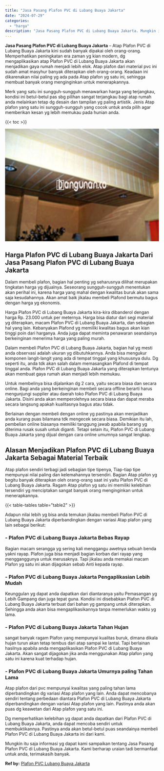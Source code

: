 ```yaml
---
title: "Jasa Pasang Plafon PVC di Lubang Buaya Jakarta"
date: "2024-07-29"
categories: 
  - "harga"
description: "Jasa Pasang Plafon PVC di Lubang Buaya Jakarta. Mungkin itu saja informasi yg dapat kami sampaikan tentang Jasa Pasang Plafon PVC di Lubang Buaya Jakarta. Ka..."
---
```


**Jasa Pasang Plafon PVC di Lubang Buaya Jakarta** – Atap Plafon PVC di Lubang Buaya Jakarta kini sudah banyak dipakai oleh orang-orang. Memperhatikan peningkatan era zaman yg kian modern, dg mengaplikasikan atap Plafon PVC di Lubang Buaya Jakarta akan menjadikan gaya rumah menjadi lebih elok. Atap plafon dari material pvc ini sudah amat masyhur banyak diterapkan oleh orang-orang. Keadaan ini dikarenakan nilai paling yg ada pada Atap plafon yg satu ini, sehingga membuat banyak orang menginginkan untuk menerapkannya.

Merk yang satu ini sungguh-sungguh menawarkan harga yang terjangkau, kondisi ini betul-betul pas sbg pilihan sangat terjangkau bagi atap rumah anda melainkan tetap dg desain dan tampilan yg paling artistik. Jenis Atap plafon yang satu ini sungguh-sungguh yang cocok untuk anda pilih agar memberikan kesan yg lebih memukau pada hunian anda.

{{< toc >}}

![Jasa Pasang Plafon PVC di Lubang Buaya Jakarta](/images/flafond-pvc-murah06.png)

## Harga Plafon PVC di Lubang Buaya Jakarta Dari Jasa Pasang Plafon PVC di Lubang Buaya Jakarta

Dalam membeli plafon, bagian hal penting yg seharusnya dilihat merupakan tingkatan harga yg dijualnya. Seseorang sungguh-sungguh menentukan akan perihal ini, karena harga yang mahal dengan kwalitas buruk akan sama saja kesudahannya. Akan amat baik jikalau membeli Plafond bermutu bagus dengan harga yg ekonomis.

Harga Plafon PVC di Lubang Buaya Jakarta kira-kira dibanderol dengan harga Rp. 23.000 untuk per meternya. Harga bisa diatur dari segi material yg diterapkan, macam Plafon PVC di Lubang Buaya Jakarta, dan sebagian hal yang lain. Kebanyakan Plafond yg memiliki kwalitas bagus akan kian tinggi poin dari harganya. Anda juga dapat meminta penawaran seandainya berkeinginan menerima harga yang paling murah.

Dalam membeli Plafon PVC di Lubang Buaya Jakarta, bagian hal yg mesti anda observasi adalah ukuran yg dibutuhkannya. Anda bisa mengukur komponen langit-langit yang ada di tempat tinggal yang khususnya dulu. Dg seperti itu, anda tdk akan salah dalam memasangkan Plafond di tempat tinggal anda. Plafon PVC di Lubang Buaya Jakarta yang diterapkan tentunya akan membuat gaya rumah akan menjadi lebih memukau.

Untuk membelinya bisa dijalankan dg 2 cara, yaitu secara biasa dan secara online. Bagi anda yang berkeinginan membeli secara offline berarti harus mengunjungi supplier atau daerah toko Plafon PVC di Lubang Buaya Jakarta. Disini anda akan memperolehnya secara biasa dan dapat meraba secara langsung apakah kualitasnya bagus atau tidak.

Berlainan dengan membeli dengan online yg pastinya akan menjadikan anda kurang puas bilamana tdk mengecek secara biasa. Demikian itu lah, pembelian online biasanya memiliki tanggung jawab apabila barang yg diterima rusak susah untuk diganti. Tetapi selain itu, Plafon PVC di Lubang Buaya Jakarta yang dijual dengan cara online umumnya sangat lengkap.

## Alasan Menjadikan Plafon PVC di Lubang Buaya Jakarta Sebagai Material Terbaik

Atap plafon sendiri terbagi jadi sebagian tipe tipenya, Tiap-tiap tipe mempunyai nilai paling dan kelemahannya tersendiri. Bagian Atap plafon yg begitu banyak diterapkan oleh orang-orang saat ini yaitu Plafon PVC di Lubang Buaya Jakarta. Ragam Atap plafon yg satu ini memiliki kelebihan tersendiri yg menciptakan sangat banyak orang menginginkan untuk menerapkannya.

{{< table-tables table="table2" >}}

Adapun nilai lebih yg bisa anda temukan jikalau membeli Plafon PVC di Lubang Buaya Jakarta diperbandingkan dengan variasi Atap plafon yang lain sebagai berikut:

### \- Plafon PVC di Lubang Buaya Jakarta Bebas Rayap

Bagian macam serangga yg sering kali menggangu awetnya sebuah benda yakni rayap. Plafon juga bisa menjadi bagian korban dari rayap yang mengganggunya untuk merusaknya. Tapi jikalau anda memakai macam Plafon yg satu ini akan dijagokan sebab Anti kepada rayap.

### \- Plafon PVC di Lubang Buaya Jakarta Pengaplikasian Lebih Mudah

Keunggulan yg dapat anda dapatkan dari diantaranya yaitu Pemasangan yg Lebih Gampang dan juga tepat guna. Kondisi ini disebabkan Plafon PVC di Lubang Buaya Jakarta terbuat dari bahan yg gampang untuk diterapkan. Sehingga anda akan bisa mengaplikasikannya tanpa memerlukan waktu yg lama.

### \- Plafon PVC di Lubang Buaya Jakarta Tahan Hujan

sangat banyak ragam Plafon yang mempunyai kualitas buruk, dimana dikala hujan turun akan tetap tembus dari atap sampai ke lantai. Tapi berlainan hasilnya apabila anda mengaplikasikan Plafon PVC di Lubang Buaya Jakarta. Akan sangat dijagokan jika anda menggunakan Atap plafon yang satu ini karena kuat terhadap hujan.

### \- Plafon PVC di Lubang Buaya Jakarta Umurnya paling Tahan Lama

Atap plafon dari pvc mempunyai kwalitas yang paling tahan lama diperbandingkan dg variasi Atap plafon yang lain. Anda dapat mencobanya sendiri tentang perbedaan diantara Plafon PVC di Lubang Buaya Jakarta diperbandingkan dengan variasi Atap plafon yang lain. Pastinya anda akan puas dg keawetan dari Atap plafon yang satu ini.

Dg memperhatikan kelebihan yg dapat anda dapatkan dari Plafon PVC di Lubang Buaya Jakarta, anda dapat mencoba sendiri untuk membuktikannya. Pastinya anda akan betul-betul puas seandainya membeli Plafon PVC di Lubang Buaya Jakarta ini dari kami.

Mungkin itu saja informasi yg dapat kami sampaikan tentang Jasa Pasang Plafon PVC di Lubang Buaya Jakarta. Kami berharap uraian tadi bermanfaat untuk anda, terimakasih banyak.

**Ref by:** [Plafon PVC Lubang Buaya Jakarta](https://id.wikipedia.org/wiki/Plafon)
